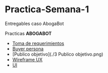 # Practica-Semana-1
 Entregables caso AbogaBot
 
 Practicas **ABOGABOT**
 - [Toma de requerimientos](./1.-Requerimientos.docx)
 - [Buyer persona](./2.-BuyerPersona.pdf)
 - [Publico objetivo](./3 Publico objetivo.png)
 - [Wireframe UX](https://balsamiq.cloud/s8hmzfk/pdwxf9)
 - [UI](https://balsamiq.cloud/s8hmzfk/pdwxf9)

 

